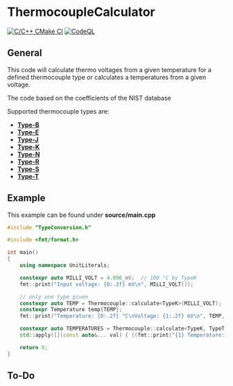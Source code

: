 # ThermocoupleCalculator

[![C/C++ CMake CI](https://github.com/StephanKa/ThermocoupleCalculator/actions/workflows/build_cmake.yml/badge.svg)](https://github.com/StephanKa/ThermocoupleCalculator/actions/workflows/build_cmake.yml)
[![CodeQL](https://github.com/StephanKa/ThermocoupleCalculator/actions/workflows/codeql-analysis.yml/badge.svg)](https://github.com/StephanKa/ThermocoupleCalculator/actions/workflows/codeql-analysis.yml)

## General

This code will calculate thermo voltages from a given temperature for a defined thermocouple type or calculates a temperatures from a given voltage.

The code based on the coefficients of the NIST database

Supported thermocouple types are:

- **[Type-B](https://srdata.nist.gov/its90/download/type_b.tab)**
- **[Type-E](https://srdata.nist.gov/its90/download/type_e.tab)**
- **[Type-J](https://srdata.nist.gov/its90/download/type_j.tab)**
- **[Type-K](https://srdata.nist.gov/its90/download/type_k.tab)**
- **[Type-N](https://srdata.nist.gov/its90/download/type_n.tab)**
- **[Type-R](https://srdata.nist.gov/its90/download/type_r.tab)**
- **[Type-S](https://srdata.nist.gov/its90/download/type_s.tab)**
- **[Type-T](https://srdata.nist.gov/its90/download/type_t.tab)**

## Example

This example can be found under **source/main.cpp**

```c++
#include "TypeConversion.h"

#include <fmt/format.h>

int main()
{
    using namespace UnitLiterals;

    constexpr auto MILLI_VOLT = 4.096_mV;  // 100 °C by TypeK
    fmt::print("Input voltage: {0:.3f} mV\n", MILLI_VOLT());

    // only one type given
    constexpr auto TEMP = Thermocouple::calculate<TypeK>(MILLI_VOLT);
    constexpr Temperature temp{TEMP};
    fmt::print("Temperature: {0:.2f} °C\nVoltage: {1:.2f} mV\n", TEMP, Thermocouple::calculate<TypeK>(temp));

    constexpr auto TEMPERATURES = Thermocouple::calculate<TypeK, TypeT, TypeB, TypeE, TypeJ, TypeN, TypeR, TypeS>(MILLI_VOLT);
    std::apply([](const auto&... val) { ((fmt::print("{1} Temperature: {0:.2f} °C\n", val.getValue(), val.getName())), ...); }, TEMPERATURES);

    return 0;
}
```

## To-Do
